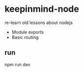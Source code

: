 # keepinmind-node
re-learn old lessons about nodejs
* Module exports
* Basic routing

## run 
npm run dev
